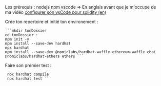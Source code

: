 
Les prérequis :
    nodejs
    npm
    vscode => En anglais avant que je m'occupe de ma vidéo [configurer son vsCode pour solidity (en)](https://www.youtube.com/watch?v=4bzPE9ydGlo)

Crée ton repertoire  et initié ton environement  : 

    ```mkdir tonDossier 
    cd tonDossier :
    npm init -y
    npm install --save-dev hardhat
    npx hardhat
    npm install --save-dev @nomiclabs/hardhat-waffle ethereum-waffle chai @nomiclabs/hardhat-ethers ethers ```

Faire son premier test : 

   ``` npx hardhat accounts
    npx hardhat compile  
    npx hardhat test ```
